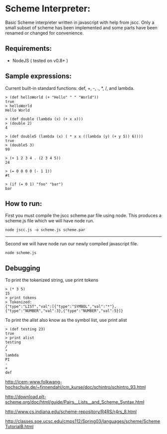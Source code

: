 Scheme Interpreter:
======

Basic Scheme interpreter written in javascript with help from jscc. Only a small subset of scheme has been implemented and some parts have been renamed or changed for convenience.

Requirements:
--------
* NodeJS ( tested on v0.8+ )

Sample expressions:
--------
Current built-in standard functions: def, +, -, ., *, /,  and lambda.

<pre><code>> (def helloWorld (+ "Hello" " " "World"))
true
> helloWorld
Hello World
</code></pre>

<pre><code>> (def double (lambda (x) (+ x x)))
> (double 2)
4
</code></pre>

<pre><code>> (def double5 (lambda (x) ( * x x ((lambda (y) (+ y 5)) 6))))
true
> (double5 3)
99
</code></pre>

<pre><code>> (+ 1 2 3 4 . (2 3 4 5))
24
</code></pre>

<pre><code>> (= 0 0 0 0 (- 1 1))
#t
</code></pre>

<pre><code>> (if (= 0 1) "foo" "bar")
bar
</code></pre>

How to run:
--------

First you must compile the jscc scheme.par file using node. This produces a scheme.js file which we will have node run.

<code>node jscc.js -o scheme.js scheme.par</code>

--------

Second we will have node run our newly compiled javascript file.

<code>node scheme.js</code>


Debugging
--------

To print the tokenized string, use print tokens
<pre><code>> (* 3 5)
15
> print tokens 
> Tokenized: 
{"type":"LIST","val":[{"type":"SYMBOL","val":"*"},{"type":"NUMBER","val":3},{"type":"NUMBER","val":5}]}
</code></pre>

To print the alist also know as the symbol list, use print alist
<pre><code>> (def testing 23)    
true
> print alist
testing
/
*
lambda
PI
-
+
def
</code></pre>

http://icem-www.folkwang-hochschule.de/~finnendahl/cm_kurse/doc/schintro/schintro_93.html

http://download.plt-scheme.org/doc/html/guide/Pairs__Lists__and_Scheme_Syntax.html

http://www.cs.indiana.edu/scheme-repository/R4RS/r4rs_8.html

http://classes.soe.ucsc.edu/cmps112/Spring03/languages/scheme/SchemeTutorialB.html